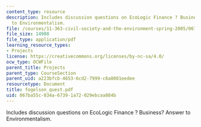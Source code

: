 ```yaml
---
content_type: resource
description: Includes discussion questions on EcoLogic Finance ? Business? Answer
  to Environmentalism.
file: /courses/11-363-civil-society-and-the-environment-spring-2005/067ba55c034a67391a72029ebcaa884b_fogelson_quest.pdf
file_size: 14908
file_type: application/pdf
learning_resource_types:
- Projects
license: https://creativecommons.org/licenses/by-nc-sa/4.0/
ocw_type: OCWFile
parent_title: Projects
parent_type: CourseSection
parent_uid: a223bfcb-4653-6cd2-7999-c6a8081eedee
resourcetype: Document
title: fogelson_quest.pdf
uid: 067ba55c-034a-6739-1a72-029ebcaa884b
---
```

Includes discussion questions on EcoLogic Finance ? Business? Answer to Environmentalism.